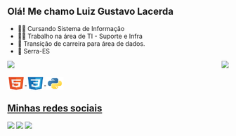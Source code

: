 ## Olá! Me chamo Luiz Gustavo Lacerda

- 👨‍🎓 Cursando Sistema de Informação
- 👨‍💻 Trabalho na área de TI - Suporte e Infra
- 🎲 Transição de carreira para área de dados.
- 🚩 Serra-ES

<div>
  <a href= "https://github.com/LuizGustavoLcv">
  <img  height="160em" src="https://github-readme-stats.vercel.app/api?username=LuizGustavoLcv&show_icons=true&theme=apprentice&include_all_commits=true&count_private=true"/>
  <img align="right" height="130em" src="https://github-readme-stats.vercel.app/api/top-langs/?username=LuizGustavoLcv&layout=compact&langs_count=16&theme=react"/>
</div>

<div style="display: inline_block"><br>
  <img align="center" alt="Rafa-HTML" height="30" width="40" src="https://raw.githubusercontent.com/devicons/devicon/master/icons/html5/html5-original.svg">
  <img align="center" alt="Rafa-CSS" height="30" width="40" src="https://raw.githubusercontent.com/devicons/devicon/master/icons/css3/css3-original.svg">
  <img align="center" alt="Rafa-Python" height="30" width="40" src="https://raw.githubusercontent.com/devicons/devicon/master/icons/python/python-original.svg">
</div>
  
  ##
 ## Minhas redes sociais
<div> 
  <a href="https://instagram.com/luizgustavolcve" target="_blank"><img src="https://img.shields.io/badge/-Instagram-%23E4405F?style=for-the-badge&logo=instagram&logoColor=white" target="_blank"></a>
  <a href = "mailto:luiz.lacerdav@outlook.com.br"><img src="https://img.shields.io/badge/Microsoft_Outlook-0078D4?style=for-the-badge&logo=microsoft-outlook&logoColor=white" target="_blank"></a>
  <a href="https://www.linkedin.com/in/luizgustavolcv" target="_blank"><img src="https://img.shields.io/badge/-LinkedIn-%230077B5?style=for-the-badge&logo=linkedin&logoColor=white" target="_blank"></a> 
  
</div>
